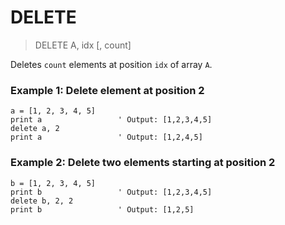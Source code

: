# DELETE

> DELETE A, idx [, count]

Deletes `count` elements at position `idx` of array `A`.

### Example 1: Delete element at position 2

```
a = [1, 2, 3, 4, 5]
print a                 ' Output: [1,2,3,4,5]
delete a, 2
print a                 ' Output: [1,2,4,5]
```

### Example 2: Delete two elements starting at position 2

```
b = [1, 2, 3, 4, 5]
print b                 ' Output: [1,2,3,4,5]
delete b, 2, 2
print b                 ' Output: [1,2,5]
```
